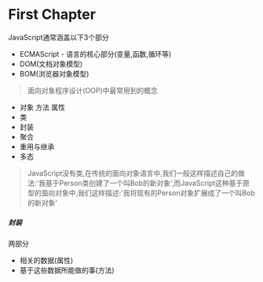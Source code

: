 # First Chapter
JavaScript通常涵盖以下3个部分
- ECMAScript - 语言的核心部分(变量,函数,循环等)
- DOM(文档对象模型)
- BOM(浏览器对象模型)

> 面向对象程序设计(OOP)中最常用到的概念

- 对象 方法 属性
- 类
- 封装
- 聚合
- 重用与继承
- 多态

> JavaScript没有类,在传统的面向对象语言中,我们一般这样描述自己的做法:'我基于Person类创建了一个叫Bob的新对象',而JavaScript这种基于原型的面向对象中,我们这样描述:'我将现有的Person对象扩展成了一个叫Bob的新对象'

##### 封装
两部分
- 相关的数据(属性)
- 基于这些数据所能做的事(方法)